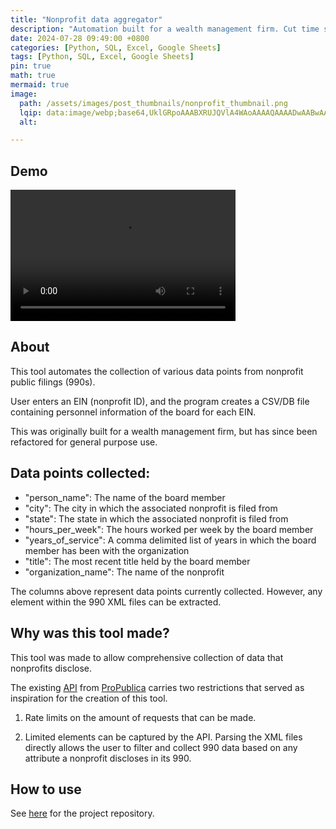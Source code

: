 ```yaml
---
title: "Nonprofit data aggregator"
description: "Automation built for a wealth management firm. Cut time spent on client search by >99%"
date: 2024-07-28 09:49:00 +0800
categories: [Python, SQL, Excel, Google Sheets]
tags: [Python, SQL, Excel, Google Sheets]
pin: true
math: true
mermaid: true
image:
  path: /assets/images/post_thumbnails/nonprofit_thumbnail.png
  lqip: data:image/webp;base64,UklGRpoAAABXRUJQVlA4WAoAAAAQAAAADwAABwAAQUxQSDIAAAARL0AmbZurmr57yyIiqE8oiG0bejIYEQTgqiDA9vqnsUSI6H+oAERp2HZ65qP/VIAWAFZQOCBCAAAA8AEAnQEqEAAIAAVAfCWkAALp8sF8rgRgAP7o9FDvMCkMde9PK7euH5M1m6VWoDXf2FkP3BqV0ZYbO6NA/VFIAAAA
  alt: 

---
```


## Demo

<video width="360" height="210" controls>
  <source src="/assets/videos/nonprofit_data_scraper_clip.mp4" type="video/mp4">
  Your browser does not support the video tag.
</video>

## About
This tool automates the collection of various data points from nonprofit public filings (990s).

User enters an EIN (nonprofit ID), and the program creates a CSV/DB file containing personnel information of the board for each EIN.

This was originally built for a wealth management firm, but has since been refactored for general purpose use.

## Data points collected:
- "person_name": The name of the board member
- "city": The city in which the associated nonprofit is filed from
- "state": The state in which the associated nonprofit is filed from
- "hours_per_week": The hours worked per week by the board member
- "years_of_service": A comma delimited list of years in which the board member has been with the organization
- "title": The most recent title held by the board member
- "organization_name": The name of the nonprofit

The columns above represent data points currently collected. However, any element within the 990 XML files can be extracted.

## Why was this tool made?
This tool was made to allow comprehensive collection of data that nonprofits disclose.

The existing [API](https://projects.propublica.org/nonprofits/api) from [ProPublica](https://www.propublica.org/) carries two restrictions that served as inspiration for the creation of this tool.

1. Rate limits on the amount of requests that can be made.

2. Limited elements can be captured by the API. Parsing the XML files directly allows the user to filter and collect 990 data based on any attribute a nonprofit discloses in its 990.

## How to use

See [here](https://github.com/DPickei/nonprofit_data_scraper) for the project repository.